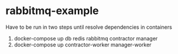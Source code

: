 # rabbitmq-example

Have to be run in two steps until resolve dependencies in containers
1. docker-compose up db redis rabbitmq contractor manager
2. docker-compose up contractor-worker manager-worker

